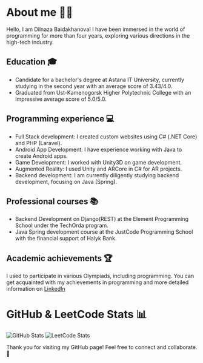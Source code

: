 # About me 👩‍💻

Hello, I am Dilnaza Baidakhanova! I have been immersed in the world of programming for more than four years, exploring various directions in the high-tech industry.

## Education 🎓

- Candidate for a bachelor's degree at Astana IT University, currently studying in the second year with an average score of 3.43/4.0.
- Graduated from Ust-Kamenogorsk Higher Polytechnic College with an impressive average score of 5.0/5.0.

## Programming experience 💻

- Full Stack development: I created custom websites using C# (.NET Core) and PHP (Laravel).
- Android App Development: I have experience working with Java to create Android apps.
- Game Development: I worked with Unity3D on game development.
- Augmented Reality: I used Unity and ARCore in C# for AR projects.
- Backend development: I am currently diligently studying backend development, focusing on Java (Spring).

## Professional courses 📚

- Backend Development on Django(REST) at the Element Programming School under the TechOrda program.
- Java Spring development course at the JustCode Programming School with the financial support of Halyk Bank.

## Academic achievements 🏆

I used to participate in various Olympiads, including programming. You can get acquainted with my achievements in programming and more detailed information on [LinkedIn](https://www.linkedin.com/in/dilnaza-baidakhanova/ )

# GitHub & LeetCode Stats 📊

![GitHub Stats](https://github-readme-stats.vercel.app/api?username=dillnaza&show_icons=true)
![LeetCode Stats](https://leetcard.jacoblin.cool/dillnazza)

Thank you for visiting my GitHub page! Feel free to connect and collaborate. 🚀
